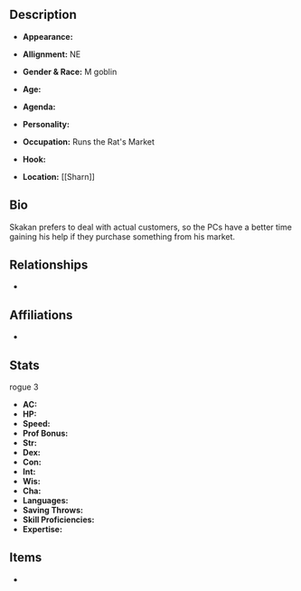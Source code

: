 ## Description
- **Appearance:** 

- **Allignment:** NE

- **Gender & Race:** M goblin

- **Age:** 

- **Agenda:** 

- **Personality:** 

- **Occupation:** Runs the Rat's Market

- **Hook:** 

- **Location:** [[Sharn]]

## Bio
Skakan prefers to deal with actual customers, so the PCs have a better time gaining his help if they purchase something from his market.

## Relationships
- 

## Affiliations
- 

## Stats
rogue 3
- **AC:** 
- **HP:** 
- **Speed:** 
- **Prof Bonus:** 
- **Str:** 
- **Dex:** 
- **Con:** 
- **Int:** 
- **Wis:** 
- **Cha:** 
- **Languages:** 
- **Saving Throws:** 
- **Skill Proficiencies:** 
- **Expertise:** 


## Items
- 
